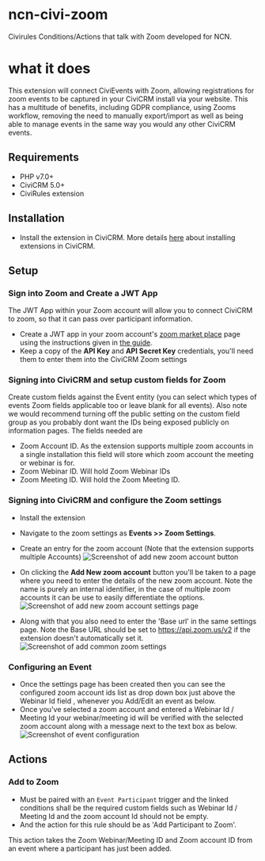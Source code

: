 

# ncn-civi-zoom
Civirules Conditions/Actions that talk with Zoom developed for NCN.

# what it does
This extension will connect CiviEvents with Zoom, allowing registrations for zoom events to be captured in your CiviCRM install via your website. This has a multitude of benefits, including GDPR compliance, using Zooms workflow, removing the need to manually export/import as well as being able to manage events in the same way you would any other CiviCRM events.

## Requirements

* PHP v7.0+
* CiviCRM 5.0+
* CiviRules extension

## Installation
* Install the extension in CiviCRM. More details [here](https://docs.civicrm.org/sysadmin/en/latest/customize/extensions/#installing-a-new-extension) about installing extensions in CiviCRM.

## Setup
### Sign into Zoom and Create a JWT App

The JWT App within your Zoom account will allow you to connect CiviCRM to zoom, so that it can pass over participant information.

* Create a JWT app in your zoom account's [zoom market place](https://marketplace.zoom.us/develop/create) page using the instructions given in [the guide](https://marketplace.zoom.us/docs/guides/build/jwt-app).
* Keep a copy of the **API Key** and **API Secret Key** credentials, you'll need them to enter them into the CiviCRM Zoom settings

### Signing into CiviCRM and setup custom fields for Zoom
Create custom fields against the Event entity (you can select which types of events Zoom fields applicable too or leave blank for all events).
Also note we would recommend turning off the public setting on the custom field group as you probably dont want the IDs being exposed publicly on information pages.
The fields needed are
* Zoom Account ID. As the extension supports multiple zoom accounts in a single installation this field will store which zoom account the meeting or webinar is for.
* Zoom Webinar ID. Will hold Zoom Webinar IDs
* Zoom Meeting ID. Will hold the Zoom Meeting ID.

### Signing into CiviCRM and configure the Zoom settings
* Install the extension
* Navigate  to the zoom settings as **Events >> Zoom Settings**. 
* Create an entry for the zoom account (Note that the extension supports multiple Accounts)
![Screenshot of add new zoom account button](images/add-new-zoom-account.jpg)

* On clicking the **Add New zoom account** button you'll be taken to a page where you need to enter the details of the new zoom account. Note the name is purely an internal identifier, in the case of multiple zoom accounts it can be use to easily differentiate the options.
![Screenshot of add new zoom account settings page](images/add-new-zoom-account-setting-page.jpg)

* Along with that you also need to enter the 'Base url' in the same settings page. Note the Base URL should be set to https://api.zoom.us/v2 if the extension doesn't automatically set it.
![Screenshot of add common zoom settings](images/add-common-zoom-settings.jpg)

### Configuring an Event
* Once the settings page has been created then you can see the configured zoom account ids list as drop down box just above the Webinar Id field , whenever you Add/Edit an event as below.
* Once you've selected a zoom account and entered a Webinar Id / Meeting Id your webinar/meeting id will be verified with the selected zoom account along with a message next to the text box as below.
![Screenshot of event configuration](images/event-configuration.jpg)

## Actions
### Add to Zoom
* Must be paired with an `Event Participant` trigger and the linked conditions shall be the required custom fields such as Webinar Id / Meeting Id and the zoom account Id should not be empty.
* And the action for this rule should be as 'Add Participant to Zoom'.

This action takes the Zoom Webinar/Meeting ID and Zoom account ID from an event where a participant has just been added.
